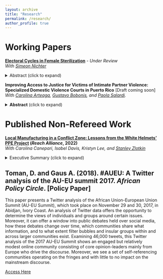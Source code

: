 ```yaml
---
layout: archive
title: "Research"
permalink: /research/
author_profile: true
---
```



# Working Papers

**[Electoral Cycles in Female Sterilization](asdf)** - *Under Review*  
*With [Simeon Nichter](https://sites.google.com/site/simeonnichter/home)*<br>
<details>
  <summary>Abstract (click to expand)</summary>

Many women across the world face substantial challenges in obtaining access to family planning — an important problem emphasized by the Sustainable Development Goals. The present study explores electoral cycles in female sterilization, the most prevalent contraceptive method in the world. We focus on Brazil, a country where many women have unmet demands for sterilization and often queue for many months or even years for their surgeries. Qualitative evidence suggests that local politicians manipulate the provision of publicly funded tubal ligation surgeries for political purposes. We analyze the universe of tubal ligation surgeries performed by the public health system, using regression analysis to examine variation across Brazilian municipalities in 1998-2019.  We find that female sterilizations increase 8.8% during municipal election years. Moreover, they surge during electoral campaigns:  female sterilizations increase 30.5% in the three months before municipal elections.  Findings are similar when adjusting for overall hospitalizations, which rise less than 1% during municipal elections. Female sterilizations have more pronounced electoral cycles than do other elective surgeries (including vasectomies), and no cycles are detected for emergency surgeries. Electoral cycles in female sterilization are concentrated among nonwhite Brazilians, who face substantial health disparities. Female sterilizations increase far more during municipal than national elections, and they spike especially in poor municipalities and in the Northeast region.  More broadly, our findings suggest that Brazilian politicians distort the public provision of contraception, a crucial problem not least because family planning is widely deemed a basic human right.

</details>


**Improving Access to Justice for Victims of Intimate Partner Violence: Specialized Domestic Violence Courts in Puerto Rico** [Draft coming soon]  
*With [Carolina Arteaga](https://www.carolinaarteaga.com/), [Gustavo Bobonis](https://www.economics.utoronto.ca/gustavo.bobonis), and [Paola Salardi](https://sites.google.com/site/paolasalardi/home?authuser=0).* 
<details>
  <summary><strong>Abstract</strong> (click to expand)</summary>
  
We study the large-scale implementation of a system of specialized domestic violence courts (SDVCs), an innovation in access to justice programs for potential victims of intimate partner violence (IPV) and offenders. Using individual-level administrative data from the universe of civil domestic violence cases in Puerto Rico during the period 2014-2021, we leverage the staggered opening of SDVCs across judicial regions to examine the consequences for victims' judicial protection as well as offender recidivism. Access to SDVCs leads to a considerable 8 percentage points increase in the probability that judges issue a protection order and a 1.7 percentage point (15 percent) decrease in victim and offender reappearance rates within one year of the start of the case. Effects are more pronounced for cases in which parties have children in common and in which access to SDVCs is more limited. Linking the case data to administrative and survey data on judges, we show that the priorities of judges assigned to SDVCs play a prominent role in explaining these outcomes.

</details>

# Published Non-Refereed Work

**[Local Manufacturing in a Conflict Zone: Lessons from the White Helmets’ PPE Project](https://reachalliance.org/case-study/syrian-white-helmets-manufacturing-ppe-in-a-conflict-zone/) (*Reach Alliance*, 2022)**  
*With Carolina Canepari, Isabel Davis, Kristyn Lee, and [Stanley Zlotkin](https://www.sickkids.ca/en/staff/z/stanley-zlotkin/)*<br>
<details>
  <summary>Executive Summary (click to expand)</summary>

While the world has become increasingly globalized, humanitarian aid delivery has rapidly transitioned toward localization in the past decade. Actively partnering with and funding local actors has the potential to greatly increase humanitarian systems’ effectiveness. Local actors have greater access to and better understanding of culture and needs, making them invaluable assets in aid delivery. Encouraging local humanitarian interventions can also make aid more equitable by actively investing in capacity building.

We investigate the use of local manufacturing in a humanitarian response by evaluating the White Helmets’ efforts to manufacture personal protective equipment (PPE) in Northwest Syria during the COVID-19 pandemic. This initiative was born out of necessity — ongoing civil war, bureaucratic challenges, and international PPE shortages all contributed to difficulties in supplying the region through traditional humanitarian aid channels. Years of armed conflict and a decimated healthcare system had left the area exposed to potentially catastrophic coronavirus outbreaks. To help mitigate this risk, the White Helmets took it upon themselves to locally manufacture 8 million masks, 150,000 face shields, and 50,000 gowns for use by healthcare workers.

We examine how the White Helmets’ local manufacturing project enabled them to better identify needs and respond rapidly to them. By leveraging and building on local trust, the organization was able to deliver a successful humanitarian response. Beyond addressing short-term needs, the project also contributes to sustainable development in a conflict zone by offering employment opportunities and improving local capacity.

</details>

## Toman, D. and Gaus A. (2018). #AUEU: A Twitter analysis of the AU-EU summit 2017. _African Policy Circle_. [Policy Paper]

This paper presents a Twitter analysis of the African Union-European Union Summit (AU-EU Summit), which took place on November 29 and 30, 2017, in Abidjan, Ivory Coast. An analysis of Twitter data offers the opportunity to determine the views of individuals and groups around certain issues. Moreover, it can offer a window into public debates held over social media, how these debates change over time, which communities share what information, and to what extent filter bubbles and insular groups within and across larger communities exist. 
Examining 46,000 tweets, this Twitter analysis of the 2017 AU-EU Summit shows an engaged but relatively modest online community consisting of core opinion-leaders mainly from Europe who drive the discourse. Moreover, we see a set of self-referencing communities operating on the fringes and with little to no impact on the mainstream discourse. 

[Access Here](https://www.gppi.net/media/APC_2018__AUEU_Twitter_Analysis.pdf)
